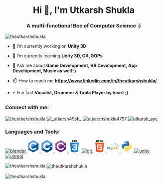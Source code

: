 <h1 align="center">Hi 👋, I'm Utkarsh Shukla</h1>
<h3 align="center">A multi-functional Bee of Computer Science :)</h3>

<p align="left"> <img src="https://komarev.com/ghpvc/?username=theutkarshshukla&label=Profile%20views&color=0e75b6&style=flat" alt="theutkarshshukla" /> </p>

- 🔭 I’m currently working on **Unity 3D**

- 🌱 I’m currently learning **Unity 3D, C# ,OOPs**

- 💬 Ask me about **Game Development, VR Development, App Development, Music as well :)**

- 📫 How to reach me **https://www.linkedin.com/in/theutkarshshukla/**

- ⚡ Fun fact **Vocalist, Drummer & Tabla Player by heart ;)**

<h3 align="left">Connect with me:</h3>
<p align="left">
<a href="https://linkedin.com/in/theutkarshshukla" target="blank"><img align="center" src="https://raw.githubusercontent.com/rahuldkjain/github-profile-readme-generator/master/src/images/icons/Social/linked-in-alt.svg" alt="theutkarshshukla" height="30" width="40" /></a>
<a href="https://instagram.com/_utkarsh49sh_" target="blank"><img align="center" src="https://raw.githubusercontent.com/rahuldkjain/github-profile-readme-generator/master/src/images/icons/Social/instagram.svg" alt="_utkarsh49sh_" height="30" width="40" /></a>
<a href="https://www.youtube.com/c/utkarshshukla4797" target="blank"><img align="center" src="https://raw.githubusercontent.com/rahuldkjain/github-profile-readme-generator/master/src/images/icons/Social/youtube.svg" alt="utkarshshukla4797" height="30" width="40" /></a>
<a href="https://www.codechef.com/users/utkarsh_ayc" target="blank"><img align="center" src="https://cdn.jsdelivr.net/npm/simple-icons@3.1.0/icons/codechef.svg" alt="utkarsh_ayc" height="30" width="40" /></a>
</p>

<h3 align="left">Languages and Tools:</h3>
<p align="left"> <a href="https://www.blender.org/" target="_blank" rel="noreferrer"> <img src="https://download.blender.org/branding/community/blender_community_badge_white.svg" alt="blender" width="40" height="40"/> </a> <a href="https://www.cprogramming.com/" target="_blank" rel="noreferrer"> <img src="https://raw.githubusercontent.com/devicons/devicon/master/icons/c/c-original.svg" alt="c" width="40" height="40"/> </a> <a href="https://www.w3schools.com/cpp/" target="_blank" rel="noreferrer"> <img src="https://raw.githubusercontent.com/devicons/devicon/master/icons/cplusplus/cplusplus-original.svg" alt="cplusplus" width="40" height="40"/> </a> <a href="https://www.w3schools.com/cs/" target="_blank" rel="noreferrer"> <img src="https://raw.githubusercontent.com/devicons/devicon/master/icons/csharp/csharp-original.svg" alt="csharp" width="40" height="40"/> </a> <a href="https://www.w3schools.com/css/" target="_blank" rel="noreferrer"> <img src="https://raw.githubusercontent.com/devicons/devicon/master/icons/css3/css3-original-wordmark.svg" alt="css3" width="40" height="40"/> </a> <a href="https://git-scm.com/" target="_blank" rel="noreferrer"> <img src="https://www.vectorlogo.zone/logos/git-scm/git-scm-icon.svg" alt="git" width="40" height="40"/> </a> <a href="https://www.w3.org/html/" target="_blank" rel="noreferrer"> <img src="https://raw.githubusercontent.com/devicons/devicon/master/icons/html5/html5-original-wordmark.svg" alt="html5" width="40" height="40"/> </a> <a href="https://www.mysql.com/" target="_blank" rel="noreferrer"> <img src="https://raw.githubusercontent.com/devicons/devicon/master/icons/mysql/mysql-original-wordmark.svg" alt="mysql" width="40" height="40"/> </a> <a href="https://www.python.org" target="_blank" rel="noreferrer"> <img src="https://raw.githubusercontent.com/devicons/devicon/master/icons/python/python-original.svg" alt="python" width="40" height="40"/> </a> <a href="https://unity.com/" target="_blank" rel="noreferrer"> <img src="https://www.vectorlogo.zone/logos/unity3d/unity3d-icon.svg" alt="unity" width="40" height="40"/> </a> <a href="https://unrealengine.com/" target="_blank" rel="noreferrer"> <img src="https://raw.githubusercontent.com/kenangundogan/fontisto/036b7eca71aab1bef8e6a0518f7329f13ed62f6b/icons/svg/brand/unreal-engine.svg" alt="unreal" width="40" height="40"/> </a> </p>

<p><img align="left" src="https://github-readme-stats.vercel.app/api/top-langs?username=theutkarshshukla&show_icons=true&locale=en&layout=compact" alt="theutkarshshukla" /></p>

<p>&nbsp;<img align="center" src="https://github-readme-stats.vercel.app/api?username=theutkarshshukla&show_icons=true&locale=en" alt="theutkarshshukla" /></p>

<p><img align="center" src="https://github-readme-streak-stats.herokuapp.com/?user=theutkarshshukla&" alt="theutkarshshukla" /></p>
